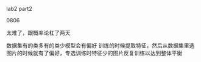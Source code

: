 lab2 part2

0806

太难了，跟概率论杠了两天

数据集有的类多有的类少模型会有偏好
训练的时候提取特征，然后从数据集里选图片的时候就有了偏好，专选训练时特征少的图片反复训练以达到整体平衡